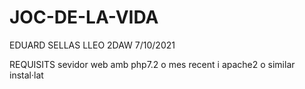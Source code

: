 # JOC-DE-LA-VIDA
EDUARD SELLAS LLEO
2DAW 7/10/2021

REQUISITS
sevidor web amb php7.2 o mes recent i apache2 o similar instal·lat